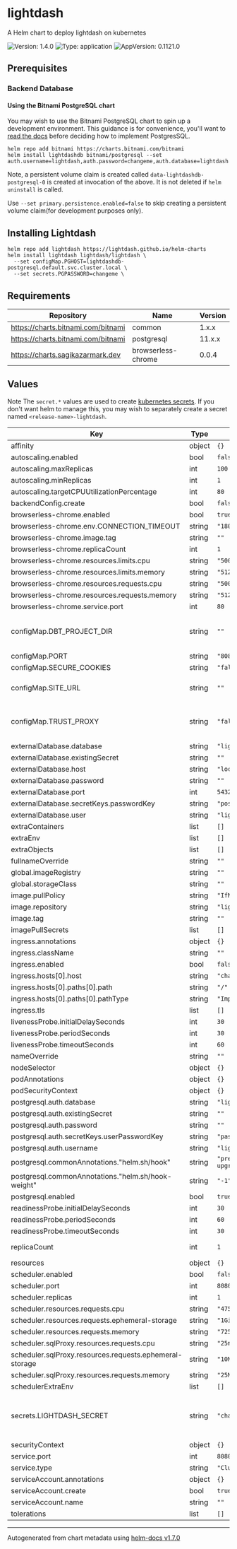 # lightdash

A Helm chart to deploy lightdash on kubernetes

![Version: 1.4.0](https://img.shields.io/badge/Version-1.4.0-informational?style=flat-square) ![Type: application](https://img.shields.io/badge/Type-application-informational?style=flat-square) ![AppVersion: 0.1121.0](https://img.shields.io/badge/AppVersion-0.1121.0-informational?style=flat-square)

## Prerequisites

### Backend Database

#### Using the Bitnami PostgreSQL chart

You may wish to use the Bitnami PostgreSQL chart to spin up a development environment. This guidance is for convenience, you'll want to [read the docs](https://github.com/bitnami/charts/tree/master/bitnami/postgresql/#installing-the-chart) before deciding how to implement PostgresSQL.

```
helm repo add bitnami https://charts.bitnami.com/bitnami
helm install lightdashdb bitnami/postgresql --set auth.username=lightdash,auth.password=changeme,auth.database=lightdash
```

Note, a persistent volume claim is created called `data-lightdashdb-postgresql-0` is created at invocation of the above. It is not deleted if `helm uninstall` is called.

Use `--set primary.persistence.enabled=false` to skip creating a persistent volume claim(for development purposes only).

## Installing Lightdash

```
helm repo add lightdash https://lightdash.github.io/helm-charts
helm install lightdash lightdash/lightdash \
  --set configMap.PGHOST=lightdashdb-postgresql.default.svc.cluster.local \
  --set secrets.PGPASSWORD=changeme \

```

## Requirements

| Repository                         | Name               | Version |
| ---------------------------------- | ------------------ | ------- |
| https://charts.bitnami.com/bitnami | common             | 1.x.x   |
| https://charts.bitnami.com/bitnami | postgresql         | 11.x.x  |
| https://charts.sagikazarmark.dev   | browserless-chrome | 0.0.4   |

## Values

Note The `secret.*` values are used to create [kubernetes secrets](https://kubernetes.io/docs/concepts/configuration/secret/).
If you don't want helm to manage this, you may wish to separately create a secret named `<release-name>-lightdash`.

| Key                                                     | Type   | Default                     | Description                                                                                                           |
| ------------------------------------------------------- | ------ | --------------------------- | --------------------------------------------------------------------------------------------------------------------- |
| affinity                                                | object | `{}`                        |                                                                                                                       |
| autoscaling.enabled                                     | bool   | `false`                     |                                                                                                                       |
| autoscaling.maxReplicas                                 | int    | `100`                       |                                                                                                                       |
| autoscaling.minReplicas                                 | int    | `1`                         |                                                                                                                       |
| autoscaling.targetCPUUtilizationPercentage              | int    | `80`                        |                                                                                                                       |
| backendConfig.create                                    | bool   | `false`                     |                                                                                                                       |
| browserless-chrome.enabled                              | bool   | `true`                      |                                                                                                                       |
| browserless-chrome.env.CONNECTION_TIMEOUT               | string | `"180000"`                  |                                                                                                                       |
| browserless-chrome.image.tag                            | string | `""`                        |                                                                                                                       |
| browserless-chrome.replicaCount                         | int    | `1`                         |                                                                                                                       |
| browserless-chrome.resources.limits.cpu                 | string | `"500m"`                    |                                                                                                                       |
| browserless-chrome.resources.limits.memory              | string | `"512Mi"`                   |                                                                                                                       |
| browserless-chrome.resources.requests.cpu               | string | `"500m"`                    |                                                                                                                       |
| browserless-chrome.resources.requests.memory            | string | `"512Mi"`                   |                                                                                                                       |
| browserless-chrome.service.port                         | int    | `80`                        |                                                                                                                       |
| configMap.DBT_PROJECT_DIR                               | string | `""`                        | Path to your local dbt project. Only set this value if you are mounting a DBT project                                 |
| configMap.PORT                                          | string | `"8080"`                    | Port for lightdash                                                                                                    |
| configMap.SECURE_COOKIES                                | string | `"false"`                   | Secure Cookies                                                                                                        |
| configMap.SITE_URL                                      | string | `""`                        | Public URL of your instance including protocol e.g. https://lightdash.myorg.com                                       |
| configMap.TRUST_PROXY                                   | string | `"false"`                   | Trust the reverse proxy when setting secure cookies (via the "X-Forwarded-Proto" header)                              |
| externalDatabase.database                               | string | `"lightdash"`               |                                                                                                                       |
| externalDatabase.existingSecret                         | string | `""`                        |                                                                                                                       |
| externalDatabase.host                                   | string | `"localhost"`               |                                                                                                                       |
| externalDatabase.password                               | string | `""`                        |                                                                                                                       |
| externalDatabase.port                                   | int    | `5432`                      |                                                                                                                       |
| externalDatabase.secretKeys.passwordKey                 | string | `"postgresql-password"`     |                                                                                                                       |
| externalDatabase.user                                   | string | `"lightdash"`               |                                                                                                                       |
| extraContainers                                         | list   | `[]`                        |                                                                                                                       |
| extraEnv                                                | list   | `[]`                        |                                                                                                                       |
| extraObjects                                            | list   | `[]`                        |                                                                                                                       |
| fullnameOverride                                        | string | `""`                        |                                                                                                                       |
| global.imageRegistry                                    | string | `""`                        |                                                                                                                       |
| global.storageClass                                     | string | `""`                        |                                                                                                                       |
| image.pullPolicy                                        | string | `"IfNotPresent"`            |                                                                                                                       |
| image.repository                                        | string | `"lightdash/lightdash"`     |                                                                                                                       |
| image.tag                                               | string | `""`                        |                                                                                                                       |
| imagePullSecrets                                        | list   | `[]`                        |                                                                                                                       |
| ingress.annotations                                     | object | `{}`                        |                                                                                                                       |
| ingress.className                                       | string | `""`                        |                                                                                                                       |
| ingress.enabled                                         | bool   | `false`                     |                                                                                                                       |
| ingress.hosts[0].host                                   | string | `"chart-example.local"`     |                                                                                                                       |
| ingress.hosts[0].paths[0].path                          | string | `"/"`                       |                                                                                                                       |
| ingress.hosts[0].paths[0].pathType                      | string | `"ImplementationSpecific"`  |                                                                                                                       |
| ingress.tls                                             | list   | `[]`                        |                                                                                                                       |
| livenessProbe.initialDelaySeconds                       | int    | `30`                        |                                                                                                                       |
| livenessProbe.periodSeconds                             | int    | `30`                        |                                                                                                                       |
| livenessProbe.timeoutSeconds                            | int    | `60`                        |                                                                                                                       |
| nameOverride                                            | string | `""`                        |                                                                                                                       |
| nodeSelector                                            | object | `{}`                        |                                                                                                                       |
| podAnnotations                                          | object | `{}`                        |                                                                                                                       |
| podSecurityContext                                      | object | `{}`                        |                                                                                                                       |
| postgresql.auth.database                                | string | `"lightdash"`               |                                                                                                                       |
| postgresql.auth.existingSecret                          | string | `""`                        |                                                                                                                       |
| postgresql.auth.password                                | string | `""`                        |                                                                                                                       |
| postgresql.auth.secretKeys.userPasswordKey              | string | `"password"`                |                                                                                                                       |
| postgresql.auth.username                                | string | `"lightdash"`               |                                                                                                                       |
| postgresql.commonAnnotations."helm.sh/hook"             | string | `"pre-install,pre-upgrade"` |                                                                                                                       |
| postgresql.commonAnnotations."helm.sh/hook-weight"      | string | `"-1"`                      |                                                                                                                       |
| postgresql.enabled                                      | bool   | `true`                      |                                                                                                                       |
| readinessProbe.initialDelaySeconds                      | int    | `30`                        |                                                                                                                       |
| readinessProbe.periodSeconds                            | int    | `60`                        |                                                                                                                       |
| readinessProbe.timeoutSeconds                           | int    | `30`                        |                                                                                                                       |
| replicaCount                                            | int    | `1`                         | Specify the number of lightdash instances.                                                                            |
| resources                                               | object | `{}`                        |                                                                                                                       |
| scheduler.enabled                                       | bool   | `false`                     |                                                                                                                       |
| scheduler.port                                          | int    | `8080`                      |                                                                                                                       |
| scheduler.replicas                                      | int    | `1`                         |                                                                                                                       |
| scheduler.resources.requests.cpu                        | string | `"475m"`                    |                                                                                                                       |
| scheduler.resources.requests.ephemeral-storage          | string | `"1Gi"`                     |                                                                                                                       |
| scheduler.resources.requests.memory                     | string | `"725Mi"`                   |                                                                                                                       |
| scheduler.sqlProxy.resources.requests.cpu               | string | `"25m"`                     |                                                                                                                       |
| scheduler.sqlProxy.resources.requests.ephemeral-storage | string | `"10Mi"`                    |                                                                                                                       |
| scheduler.sqlProxy.resources.requests.memory            | string | `"25Mi"`                    |                                                                                                                       |
| schedulerExtraEnv                                       | list   | `[]`                        |                                                                                                                       |
| secrets.LIGHTDASH_SECRET                                | string | `"changeme"`                | This is the secret used to sign the session ID cookie and to encrypt sensitive information. Do not share this secret! |
| securityContext                                         | object | `{}`                        |                                                                                                                       |
| service.port                                            | int    | `8080`                      |                                                                                                                       |
| service.type                                            | string | `"ClusterIP"`               |                                                                                                                       |
| serviceAccount.annotations                              | object | `{}`                        |                                                                                                                       |
| serviceAccount.create                                   | bool   | `true`                      |                                                                                                                       |
| serviceAccount.name                                     | string | `""`                        |                                                                                                                       |
| tolerations                                             | list   | `[]`                        |                                                                                                                       |

---

Autogenerated from chart metadata using [helm-docs v1.7.0](https://github.com/norwoodj/helm-docs/releases/v1.7.0)
